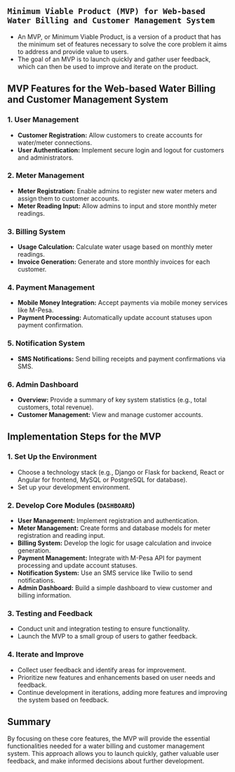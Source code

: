 ## ``Minimum Viable Product (MVP) for Web-based Water Billing and Customer Management System``

- An MVP, or Minimum Viable Product, is a version of a product that has the minimum set of features necessary to solve the core problem it aims to address and provide value to users. 
- The goal of an MVP is to launch quickly and gather user feedback, which can then be used to improve and iterate on the product.

## MVP Features for the Web-based Water Billing and Customer Management System

### 1. User Management
- **Customer Registration:** Allow customers to create accounts for water/meter connections.
- **User Authentication:** Implement secure login and logout for customers and administrators.

### 2. Meter Management
- **Meter Registration:** Enable admins to register new water meters and assign them to customer accounts.
- **Meter Reading Input:** Allow admins to input and store monthly meter readings.

### 3. Billing System
- **Usage Calculation:** Calculate water usage based on monthly meter readings.
- **Invoice Generation:** Generate and store monthly invoices for each customer.

### 4. Payment Management
- **Mobile Money Integration:** Accept payments via mobile money services like M-Pesa.
- **Payment Processing:** Automatically update account statuses upon payment confirmation.

### 5. Notification System
- **SMS Notifications:** Send billing receipts and payment confirmations via SMS.

### 6. Admin Dashboard
- **Overview:** Provide a summary of key system statistics (e.g., total customers, total revenue).
- **Customer Management:** View and manage customer accounts.

## Implementation Steps for the MVP

### 1. Set Up the Environment
- Choose a technology stack (e.g., Django or Flask for backend, React or Angular for frontend, MySQL or PostgreSQL for database).
- Set up your development environment.

### 2. Develop Core Modules (``DASHBOARD``)
- **User Management:** Implement registration and authentication.
- **Meter Management:** Create forms and database models for meter registration and reading input.
- **Billing System:** Develop the logic for usage calculation and invoice generation.
- **Payment Management:** Integrate with M-Pesa API for payment processing and update account statuses.
- **Notification System:** Use an SMS service like Twilio to send notifications.
- **Admin Dashboard:** Build a simple dashboard to view customer and billing information.

### 3. Testing and Feedback
- Conduct unit and integration testing to ensure functionality.
- Launch the MVP to a small group of users to gather feedback.

### 4. Iterate and Improve
- Collect user feedback and identify areas for improvement.
- Prioritize new features and enhancements based on user needs and feedback.
- Continue development in iterations, adding more features and improving the system based on feedback.

## Summary

By focusing on these core features, the MVP will provide the essential functionalities needed for a water billing and customer management system. This approach allows you to launch quickly, gather valuable user feedback, and make informed decisions about further development.
